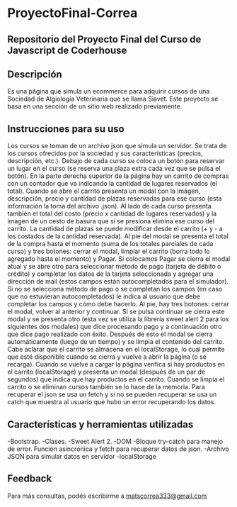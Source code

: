 # ProyectoFinal-Correa
## Repositorio del Proyecto Final del Curso de Javascript de Coderhouse

## Descripción 

Es una página que simula un ecommerce para adquirir cursos de una Sociedad de Algiología Veterinaria que se llama Siavet.
Este proyecto se basa en una sección de un sitio web realizado previamente.

## Instrucciones para su uso

Los cursos se toman de un archivo json que simula un servidor. Se trata de los cursos ofrecidos por la sociedad y sus características (precios, descripción, etc.).
Debajo de cada curso se coloca un botón para reservar un lugar en el curso (se reserva una plaza extra cada vez que se pulsa el botón). En la parte derecha superior de la página hay un carrito de compras con un contador que va indicando la cantidad de lugares reservados (el total). Cuando se abre el carrito presenta un modal con la imágen, descripción, precio y cantidad de plazas reservadas para ese curso (esta información la toma del archivo .json). Al lado de cada curso presenta también el total del costo (precio x cantidad de lugares reservados) y la imagen de un cesto de basura que si se presiona elimina ese curso del carrito. La cantidad de plazas se puede modificar desde el carrito (+ y - a los costados de la cantidad reservada). Al pie del modal se presenta el total de la compra hasta el momento (suma de los totales parciales de cada curso) y tres botones: cerrar el modal, limpiar el carrito (borra todo lo agregado hasta el momento) y Pagar. Si colocamos Pagar se cierra el modal atual y se abre otro para seleccionar método de pago (tarjeta de débito o crédito) y completar los datos de la tarjeta seleccionada y agregar una dirección de mail (estos campos están autocompletados para el simulador). Si no se selecciona método de pago o se completan los campos (en caso que no estuvieran autocompletados) le indica al usuario que debe completar los campos y cómo debe hacerlo. Al pie, hay tres botones: cerrar el modal, volver al anterior y continuar. Si se pulsa continuar se cierra este modal y se presenta otro (esta vez se utiliza la librería sweet alert 2 para los siguientes dos modales) que dice procesando pago y a continuación otro que dice pago realizado con éxito. Después de esto el modal se cierra automáticamente (luego de un tiempo) y se limpia el contenido del carrito. Cabe aclarar que el carrito se almacena en el localStorage, lo cual permite que esté disponible cuando se cierra y vuelve a abrir la página (o se recarga). Cuando se vuelve a cargar la página verifica si hay productos en el carrito (localStorage) y presenta un modal (después de un par de segundos) que indica que hay productos en el carrito. Cuando se limpia el carrito o se eliminan cursos también se lo hace de la memoria.
Para recuperar el json se usa un fetch y si no se pueden recuperar se usa un catch que muestra al usuario que hubo un error recuperando los datos.

## Características y herramientas utilizadas

-Bootstrap.
-Clases.
-Sweet Alert 2.
-DOM
-Bloque try-catch para manejo de error. Función asincrónica y fetch para recuperar datos de json.
-Archivo JSON para simular datos en servidor
-localStorage

## Feedback

Para más consultas, podés escribirme a matscorrea333@gmail.com

